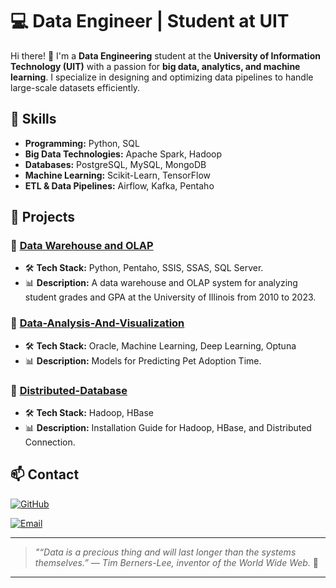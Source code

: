 
# 💻 Data Engineer | Student at UIT

Hi there! 👋 I'm a **Data Engineering** student at the **University of Information Technology (UIT)** with a passion for **big data, analytics, and machine learning**. I specialize in designing and optimizing data pipelines to handle large-scale datasets efficiently.

## 🚀 Skills

- **Programming:** Python, SQL
- **Big Data Technologies:** Apache Spark, Hadoop
- **Databases:** PostgreSQL, MySQL, MongoDB
- **Machine Learning:** Scikit-Learn, TensorFlow
- **ETL & Data Pipelines:** Airflow, Kafka, Pentaho

## 📂 Projects

### 🔹 [Data Warehouse and OLAP](https://github.com/Maxan268/Data-Warehouse-and-OLAP)
- 🛠 **Tech Stack:** Python, Pentaho, SSIS, SSAS, SQL Server.
- 📊 **Description:** A data warehouse and OLAP system for analyzing student grades and GPA at the University of Illinois from 2010 to 2023.

### 🔹 [Data-Analysis-And-Visualization](https://github.com/Maxan268/Data-Analysis-And-Visualization)
- 🛠 **Tech Stack:** Oracle, Machine Learning, Deep Learning, Optuna
- 📊 **Description:** Models for Predicting Pet Adoption Time.

### 🔹 [Distributed-Database](https://github.com/Maxan268/Distributed-Database)
- 🛠 **Tech Stack:** Hadoop, HBase
- 📊 **Description:** Installation Guide for Hadoop, HBase, and Distributed Connection.

## 📫 Contact

[![GitHub](https://img.shields.io/badge/GitHub-black?style=for-the-badge&logo=github)](https://github.com/Maxan268)

[![Email](https://img.shields.io/badge/Email-red?style=for-the-badge&logo=gmail)](mailto:minhman26804@gmail.com)

---

> *"“Data is a precious thing and will last longer than the systems themselves.” — Tim Berners-Lee, inventor of the World Wide Web.* 🚀
********
